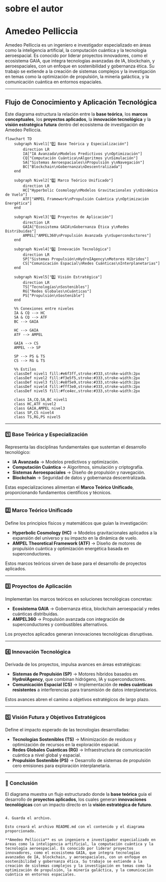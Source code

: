 # sobre el autor



# Amedeo Pelliccia

Amedeo Pelliccia es un ingeniero e investigador especializado en áreas como la inteligencia artificial, la computación cuántica y la tecnología aeroespacial. Es conocido por liderar proyectos innovadores, como el ecosistema GAIA, que integra tecnologías avanzadas de IA, blockchain, y aeroespaciales, con un enfoque en sostenibilidad y gobernanza ética. Su trabajo se extiende a la creación de sistemas complejos y la investigación en temas como la optimización de propulsión, la minería galáctica, y la comunicación cuántica en entornos espaciales.

---

## **Flujo de Conocimiento y Aplicación Tecnológica**

Este diagrama estructura la relación entre la **base teórica**, los **marcos conceptuales**, los **proyectos aplicados**, la **innovación tecnológica** y la **visión estratégica futura** dentro del ecosistema de investigación de Amedeo Pelliccia.

```mermaid
flowchart TD
    subgraph Nivel1["1️⃣ Base Teórica y Especialización"]
        direction LR
        IA["IA Avanzada\nModelos Predictivos y\nOptimización"]
        CQ["Computación Cuántica\nAlgoritmos y\nSimulación"]
        SA["Sistemas Aeroespaciales\nPropulsión y\nNavegación"]
        BC["Blockchain\nGobernanza\nDescentralizada"]
    end

    subgraph Nivel2["2️⃣ Marco Teórico Unificado"]
        direction LR
        HC["Hyperbolic Cosmology\nModelos Gravitacionales y\nDinámica de Vuelo"]
        ATF["AMPEL Framework\nPropulsión Cuántica y\nOptimización Energética"]
    end

    subgraph Nivel3["3️⃣ Proyectos de Aplicación"]
        direction LR
        GAIA["Ecosistema GAIA\nGobernanza Ética y\nRedes Distribuidas"]
        AMPEL["AMPEL360\nPropulsión Avanzada y\nSuperconductores"]
    end

    subgraph Nivel4["4️⃣ Innovación Tecnológica"]
        direction LR
        SP["Sistemas Propulsión\nHydroIAgency\nMotores Híbridos"]
        CS["Comunicación Espacial\nRedes Cuánticas\nInterplanetarias"]
    end

    subgraph Nivel5["5️⃣ Visión Estratégica"]
        direction LR
        TS["Tecnologías\nSostenibles"]
        RG["Redes Globales\nCuánticas"]
        PS["Propulsión\nSostenible"]
    end

    %% Conexiones entre niveles
    IA & CQ --> HC
    SA & CQ --> ATF
    BC --> GAIA
    
    HC --> GAIA
    ATF --> AMPEL
    
    GAIA --> CS
    AMPEL --> SP
    
    SP --> PS & TS
    CS --> RG & TS

    %% Estilos
    classDef nivel1 fill:#e6f3ff,stroke:#333,stroke-width:2px
    classDef nivel2 fill:#f3e5f5,stroke:#333,stroke-width:2px
    classDef nivel3 fill:#e8f5e9,stroke:#333,stroke-width:2px
    classDef nivel4 fill:#fff3e0,stroke:#333,stroke-width:2px
    classDef nivel5 fill:#fce4ec,stroke:#333,stroke-width:2px

    class IA,CQ,SA,BC nivel1
    class HC,ATF nivel2
    class GAIA,AMPEL nivel3
    class SP,CS nivel4
    class TS,RG,PS nivel5
```

---

### **1️⃣ Base Teórica y Especialización**  
Representa las disciplinas fundamentales que sustentan el desarrollo tecnológico:  

- **IA Avanzada** → Modelos predictivos y optimización.  
- **Computación Cuántica** → Algoritmos, simulación y criptografía.  
- **Sistemas Aeroespaciales** → Diseño de propulsión y navegación.  
- **Blockchain** → Seguridad de datos y gobernanza descentralizada.  

Estas especializaciones alimentan el **Marco Teórico Unificado**, proporcionando fundamentos científicos y técnicos.  

---

### **2️⃣ Marco Teórico Unificado**  
Define los principios físicos y matemáticos que guían la investigación:  

- **Hyperbolic Cosmology (HC)** → Modelos gravitacionales aplicados a la expansión del universo y su impacto en la dinámica de vuelo.  
- **AMPEL Theoretical Framework (ATF)** → Diseño de motores de propulsión cuántica y optimización energética basada en superconductores.  

Estos marcos teóricos sirven de base para el desarrollo de proyectos aplicados.  

---

### **3️⃣ Proyectos de Aplicación**  
Implementan los marcos teóricos en soluciones tecnológicas concretas:  

- **Ecosistema GAIA** → Gobernanza ética, blockchain aeroespacial y redes cuánticas distribuidas.  
- **AMPEL360** → Propulsión avanzada con integración de superconductores y combustibles alternativos.  

Los proyectos aplicados generan innovaciones tecnológicas disruptivas.  

---

### **4️⃣ Innovación Tecnológica**  
Derivada de los proyectos, impulsa avances en áreas estratégicas:  

- **Sistemas de Propulsión (SP)** → Motores híbridos basados en **HydroIAgency**, que combinan hidrógeno, IA y superconductores.  
- **Comunicación Espacial (CS)** → Implementación de **redes cuánticas resistentes** a interferencias para transmisión de datos interplanetarios.  

Estos avances abren el camino a objetivos estratégicos de largo plazo.  

---

### **5️⃣ Visión Futura y Objetivos Estratégicos**  
Define el impacto esperado de las tecnologías desarrolladas:  

- **Tecnologías Sostenibles (TS)** → Minimización de residuos y optimización de recursos en la exploración espacial.  
- **Redes Globales Cuánticas (RG)** → Infraestructura de comunicación cuántica a nivel global y espacial.  
- **Propulsión Sostenible (PS)** → Desarrollo de sistemas de propulsión cero emisiones para exploración interplanetaria.  

---

### **📌 Conclusión**  
El diagrama muestra un flujo estructurado donde la **base teórica** guía el desarrollo de **proyectos aplicados**, los cuales generan **innovaciones tecnológicas** con un impacto directo en la **visión estratégica de futuro**.
```

4. Guarda el archivo.

Esto creará el archivo README.md con el contenido y el diagrama proporcionado.

**Amedeo Pelliccia** es un ingeniero e investigador especializado en áreas como la inteligencia artificial, la computación cuántica y la tecnología aeroespacial. Es conocido por liderar proyectos innovadores, como el ecosistema GAIA, que integra tecnologías avanzadas de IA, blockchain, y aeroespaciales, con un enfoque en sostenibilidad y gobernanza ética. Su trabajo se extiende a la creación de sistemas complejos y la investigación en temas como la optimización de propulsión, la minería galáctica, y la comunicación cuántica en entornos espaciales.
